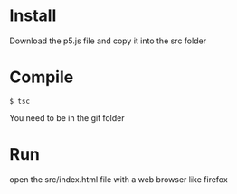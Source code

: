 # Install
Download the p5.js file and copy it into the src folder

# Compile
```
$ tsc
```
You need to be in the git folder

# Run
open the src/index.html file with a web browser like firefox
